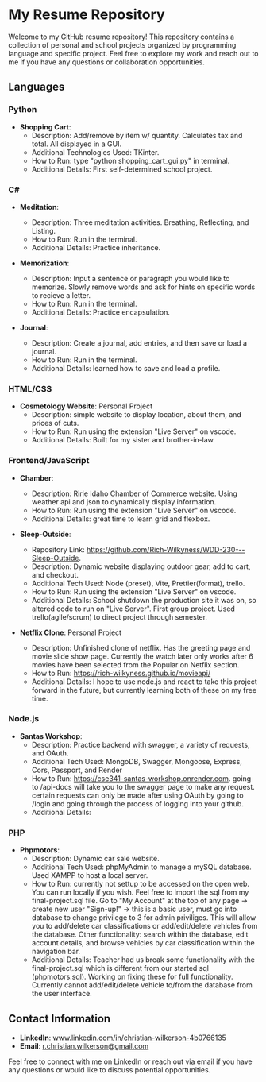 # My Resume Repository

Welcome to my GitHub resume repository! This repository contains a collection of personal and school projects organized by programming language and specific project. Feel free to explore my work and reach out to me if you have any questions or collaboration opportunities.

## Languages

### Python
- **Shopping Cart**: 
  - Description: Add/remove by item w/ quantity. Calculates tax and total. All displayed in a GUI.
  - Additional Technologies Used: TKinter.
  - How to Run: type "python shopping_cart_gui.py" in terminal.
  - Additional Details: First self-determined school project.

### C#
- **Meditation**:
  - Description: Three meditation activities. Breathing, Reflecting, and Listing.
  - How to Run: Run in the terminal.
  - Additional Details: Practice inheritance.

- **Memorization**:
  - Description: Input a sentence or paragraph you would like to memorize. Slowly remove words and ask for hints on specific words to recieve a letter.
  - How to Run: Run in the terminal.
  - Additional Details: Practice encapsulation.
 
- **Journal**:
  - Description: Create a journal, add entries, and then save or load a journal.
  - How to Run: Run in the terminal.
  - Additional Details: learned how to save and load a profile.

### HTML/CSS
- **Cosmetology Website**: Personal Project
  - Description: simple website to display location, about them, and prices of cuts.
  - How to Run: Run using the extension "Live Server" on vscode.
  - Additional Details: Built for my sister and brother-in-law.

### Frontend/JavaScript
- **Chamber**: 
  - Description: Ririe Idaho Chamber of Commerce website. Using weather api and json to dynamically display information.
  - How to Run: Run using the extension "Live Server" on vscode.
  - Additional Details: great time to learn grid and flexbox.
 
- **Sleep-Outside**:
  - Repository Link: https://github.com/Rich-Wilkyness/WDD-230---Sleep-Outside.
  - Description: Dynamic website displaying outdoor gear, add to cart, and checkout.
  - Additional Tech Used: Node (preset), Vite, Prettier(format), trello.
  - How to Run: Run using the extension "Live Server" on vscode.
  - Additional Details: School shutdown the production site it was on, so altered code to run on "Live Server". First group project. Used trello(agile/scrum) to direct project through semester.

- **Netflix Clone**: Personal Project
  - Description: Unfinished clone of netflix. Has the greeting page and movie slide show page. Currently the watch later only works after 6 movies have been selected from the Popular on Netflix section. 
  - How to Run: https://rich-wilkyness.github.io/movieapi/
  - Additional Details: I hope to use node.js and react to take this project forward in the future, but currently learning both of these on my free time.
    
### Node.js
- **Santas Workshop**: 
  - Description: Practice backend with swagger, a variety of requests, and OAuth.
  - Additional Tech Used: MongoDB, Swagger, Mongoose, Express, Cors, Passport, and Render
  - How to Run: https://cse341-santas-workshop.onrender.com. going to /api-docs will take you to the swagger page to make any request. certain requests can only be made after using OAuth by going to /login and going through the process of logging into your github.
  - Additional Details: 

### PHP
- **Phpmotors**: 
  - Description: Dynamic car sale website. 
  - Additional Tech Used: phpMyAdmin to manage a mySQL database. Used XAMPP to host a local server.
  - How to Run: currently not settup to be accessed on the open web. You can run locally if you wish. Feel free to import the sql from my final-project.sql file. Go to "My Account" at the top of any page -> create new user "Sign-up!" -> this is a basic user, must go into database to change privilege to 3 for admin priviliges. This will allow you to add/delete car classifications or add/edit/delete vehicles from the database. Other functionality: search within the database, edit account details, and browse vehicles by car classification within the navigation bar. 
  - Additional Details: Teacher had us break some functionality with the final-project.sql which is different from our started sql (phpmotors.sql). Working on fixing these for full functionality. Currently cannot add/edit/delete vehicle to/from the database from the user interface.
    
## Contact Information

- **LinkedIn**: www.linkedin.com/in/christian-wilkerson-4b0766135
- **Email**: r.christian.wilkerson@gmail.com

Feel free to connect with me on LinkedIn or reach out via email if you have any questions or would like to discuss potential opportunities.

